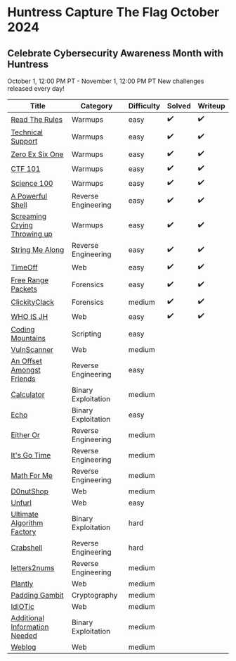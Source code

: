 # Huntress Capture The Flag October 2024 

## Celebrate Cybersecurity Awareness Month with Huntress 

October 1, 12:00 PM PT - November 1, 12:00 PM PT
New challenges released every day!


| Title | Category | Difficulty | Solved | Writeup |
| --- | --- | --- | --- | --- |
| [Read The Rules](Read%20The%20Rules/readme.md) | Warmups | easy | :heavy_check_mark: | :heavy_check_mark: |
| [Technical Support](Technical%20Support/readme.md) | Warmups | easy | :heavy_check_mark: | :heavy_check_mark: |
| [Zero Ex Six One](Zero%20Ex%20Six%20One/readme.md) | Warmups | easy | :heavy_check_mark: | :heavy_check_mark: |select 
| [CTF 101](CTF%20101/readme.md) | Warmups | easy | :heavy_check_mark: | :heavy_check_mark: |
| [Science 100](Science%20100/readme.md) | Warmups | easy | :heavy_check_mark: | :heavy_check_mark: |
| [A Powerful Shell](A%20Powerful%20Shell/readme.md) | Reverse Engineering | easy | :heavy_check_mark: | :heavy_check_mark: |
| [Screaming Crying Throwing up](Screaming%20Crying%20Throwing%20up/readme.md) | Warmups | easy | :heavy_check_mark: | :heavy_check_mark: |
| [String Me Along](String%20Me%20Along/readme.md) | Reverse Engineering | easy | :heavy_check_mark: | :heavy_check_mark: |
| [TimeOff](TimeOff/readme.md) | Web | easy | :heavy_check_mark: | :heavy_check_mark: |
| [Free Range Packets](Free%20Range%20Packets/readme.md) | Forensics | easy | :heavy_check_mark: | :heavy_check_mark: |
| [ClickityClack](ClickityClack/readme.md) | Forensics | medium | :heavy_check_mark: | :heavy_check_mark: |
| [WHO IS JH](WHO%20IS%20JH/readme.md) | Web | easy | :heavy_check_mark: | :heavy_check_mark: |
| [Coding Mountains](Coding%20Mountains/readme.md) | Scripting | easy |  | |
| [VulnScanner](VulnScanner/readme.md) | Web | medium |  | |
| [An Offset Amongst Friends](An%20Offset%20Amongst%20Friends/readme.md) | Reverse Engineering | easy |  | |
| [Calculator](Calculator/readme.md) | Binary Exploitation | medium |  | |
| [Echo](Echo/readme.md) | Binary Exploitation | easy |  | |
| [Either Or](Either%20Or/readme.md) | Reverse Engineering | medium |  | |
| [It's Go Time](It%27s%20Go%20Time/readme.md) | Reverse Engineering | medium |  | |
| [Math For Me](Math%20For%20Me/readme.md) | Reverse Engineering | medium |  | |
| [D0nutShop](D0nutShop/readme.md) | Web | medium |  | |
| [Unfurl](Unfurl/readme.md) | Web | easy |  | |
| [Ultimate Algorithm Factory](Ultimate%20Algorithm%20Factory/readme.md) | Binary Exploitation | hard |  | |
| [Crabshell](Crabshell/readme.md) | Reverse Engineering | hard |  | |
| [letters2nums](letters2nums/readme.md) | Reverse Engineering | medium |  | |
| [Plantly](Plantly/readme.md) | Web | medium |  | |
| [Padding Gambit](Padding%20Gambit/readme.md) | Cryptography | medium |  | |
| [IdiOTic](IdiOTic/readme.md) | Web | medium |  | |
| [Additional Information Needed](Additional%20Information%20Needed/readme.md) | Binary Exploitation | medium |  | |
| [Weblog](Weblog/readme.md) | Web | medium |  | |